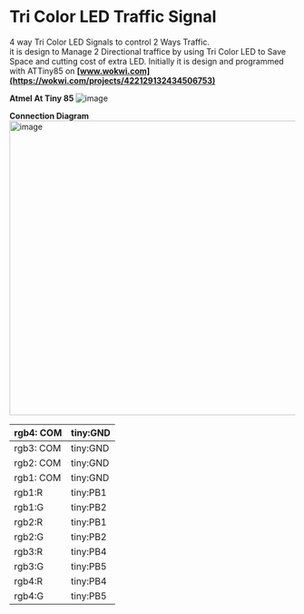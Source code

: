 # Tri Color LED Traffic Signal
4 way Tri Color LED Signals to control 2 Ways Traffic. <br/>
it is design to Manage 2 Directional traffice  by using Tri Color LED to Save Space and cutting cost of extra LED. Initially it is design and programmed with ATTiny85 on **[www.wokwi.com](https://wokwi.com/projects/422129132434506753)** 

**Atmel At Tiny 85**
![image](https://github.com/user-attachments/assets/ac2b72b3-264b-4845-ae74-a922bf764239)

**Connection Diagram**
<img width="518" alt="image" src="https://github.com/user-attachments/assets/03f1b11d-708d-425c-9602-cabe017eae43" />

| rgb4: COM 	| tiny:GND 	|
|-----------	|----------	|
| rgb3: COM 	| tiny:GND 	|
| rgb2: COM 	| tiny:GND 	|
| rgb1: COM 	| tiny:GND 	|
| rgb1:R    	| tiny:PB1 	|
| rgb1:G    	| tiny:PB2 	|
| rgb2:R    	| tiny:PB1 	|
| rgb2:G    	| tiny:PB2 	|
| rgb3:R    	| tiny:PB4 	|
| rgb3:G    	| tiny:PB5 	|
| rgb4:R    	| tiny:PB4 	|
| rgb4:G    	| tiny:PB5 	|
